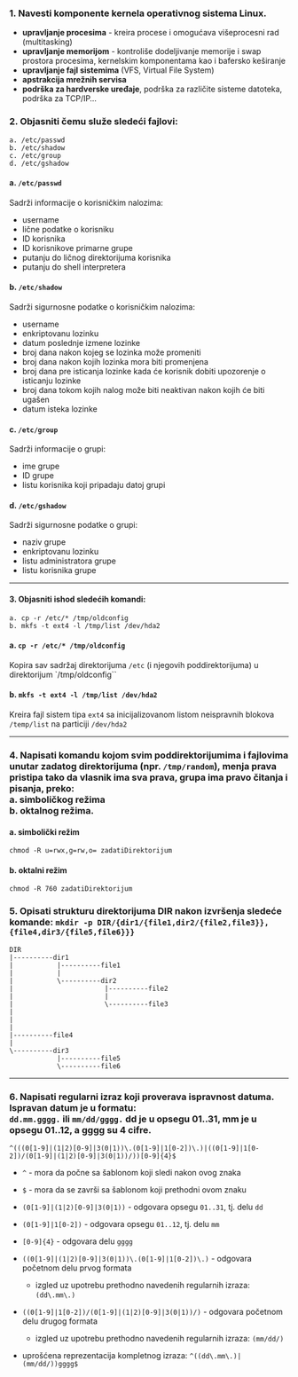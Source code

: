 ### 1. Navesti komponente kernela operativnog sistema Linux.

* **upravljanje procesima** - kreira procese i omogućava višeprocesni rad (multitasking)
* **upravljanje memorijom** - kontroliše dodeljivanje memorije i swap prostora procesima, kernelskim komponentama kao i bafersko keširanje
* **upravljanje fajl sistemima** (VFS, Virtual File System)
* **apstrakcija mrežnih servisa**
* **podrška za hardverske uređaje**, podrška za različite sisteme datoteka, podrška za TCP/IP…


### 2. Objasniti čemu služe sledeći fajlovi:

```
a. /etc/passwd
b. /etc/shadow
c. /etc/group
d. /etc/gshadow
```

#### a. `/etc/passwd`

Sadrži informacije o korisničkim nalozima:  
* username  
* lične podatke o korisniku  
* ID korisnika   
* ID korisnikove primarne grupe  
* putanju do ličnog direktorijuma korisnika  
* putanju do shell interpretera  


#### b. `/etc/shadow`

Sadrži sigurnosne podatke o korisničkim nalozima:  

* username  
* enkriptovanu lozinku  
* datum poslednje izmene lozinke  
* broj dana nakon kojeg se lozinka može promeniti  
* broj dana nakon kojih lozinka mora biti promenjena  
* broj dana pre isticanja lozinke kada će korisnik dobiti upozorenje o isticanju lozinke  
* broj dana tokom kojih nalog može biti neaktivan nakon kojih će biti ugašen  
* datum isteka lozinke  


#### c. `/etc/group`

Sadrži informacije o grupi: 

* ime grupe  
* ID grupe  
* listu korisnika koji pripadaju datoj grupi  


#### d. `/etc/gshadow` 

Sadrži sigurnosne podatke o grupi:  

* naziv grupe  
* enkriptovanu lozinku  
* listu administratora grupe  
* listu korisnika grupe  

---

#### 3. Objasniti ishod sledećih komandi:

```
a. cp -r /etc/* /tmp/oldconfig
b. mkfs -t ext4 -l /tmp/list /dev/hda2
```

#### a. `cp -r /etc/* /tmp/oldconfig`

Kopira sav sadržaj direktorijuma `/etc` (i njegovih poddirektorijuma)  u direktorijum `/tmp/oldconfig``


#### b. `mkfs -t ext4 -l /tmp/list /dev/hda2`

Kreira fajl sistem tipa `ext4` sa inicijalizovanom listom neispravnih blokova `/temp/list` na particiji `/dev/hda2`

---

### 4. Napisati komandu kojom svim poddirektorijumima i fajlovima unutar zadatog direktorijuma (npr. `/tmp/random`), menja prava pristipa tako da vlasnik ima sva prava, grupa ima pravo čitanja i pisanja, preko: <br/>a. simboličkog režima<br/>b. oktalnog režima.

#### a. simbolički režim

```
chmod -R u=rwx,g=rw,o= zadatiDirektorijum
```


#### b. oktalni režim

```
chmod -R 760 zadatiDirektorijum
```


### 5. Opisati strukturu direktorijuma DIR nakon izvršenja sledeće komande: `mkdir -p DIR/{dir1/{file1,dir2/{file2,file3}},{file4,dir3/{file5,file6}}}`

```
DIR
|----------dir1
|			|----------file1
|		  	|
|			\----------dir2
|						|----------file2
|						|
|						\----------file3						  
|
|
|
|----------file4
|
\----------dir3
			|----------file5
			\----------file6
```

---

### 6. Napisati regularni izraz koji proverava ispravnost datuma. Ispravan datum je u formatu: <br/>`dd.mm.gggg.` ili `mm/dd/gggg.` dd je u opsegu 01..31, mm je u opsegu 01..12, a gggg su 4 cifre.

```
^(((0[1-9]|(1|2)[0-9]|3(0|1))\.(0[1-9]|1[0-2])\.)|((0[1-9]|1[0-2])/(0[1-9]|(1|2)[0-9]|3(0|1))/))[0-9]{4}$
```

* `^` - mora da počne sa šablonom koji sledi nakon ovog znaka  
* `$` - mora da se završi sa šablonom koji prethodni ovom znaku  
* `(0[1-9]|(1|2)[0-9]|3(0|1))` - odgovara opsegu `01..31`, tj. delu `dd`  
* `(0[1-9]|1[0-2])` - odgovara opsegu `01..12`, tj. delu `mm`  
* `[0-9]{4}` - odgovara delu `gggg`  

* `((0[1-9]|(1|2)[0-9]|3(0|1))\.(0[1-9]|1[0-2])\.)` - odgovara početnom delu prvog formata  
	* izgled uz upotrebu prethodno navedenih regularnih izraza: `(dd\.mm\.)`  

* `((0[1-9]|1[0-2])/(0[1-9]|(1|2)[0-9]|3(0|1))/)` -  odgovara početnom delu drugog formata  
	* izgled uz upotrebu prethodno navedenih regularnih izraza: `(mm/dd/)`  
* uprošćena reprezentacija kompletnog izraza: `^((dd\.mm\.)|(mm/dd/))gggg$`  